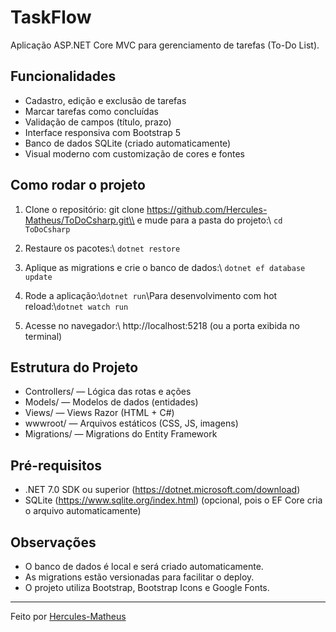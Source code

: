 # TaskFlow

Aplicação ASP.NET Core MVC para gerenciamento de tarefas (To-Do List).

## Funcionalidades

- Cadastro, edição e exclusão de tarefas
- Marcar tarefas como concluídas
- Validação de campos (título, prazo)
- Interface responsiva com Bootstrap 5
- Banco de dados SQLite (criado automaticamente)
- Visual moderno com customização de cores e fontes

## Como rodar o projeto

1. Clone o repositório:
   git clone https://github.com/Hercules-Matheus/ToDoCsharp.git\\
   e mude para a pasta do projeto:\\
   `cd ToDoCsharp`

2. Restaure os pacotes:\\
   `dotnet restore`

3. Aplique as migrations e crie o banco de dados:\\
   `dotnet ef database update`

4. Rode a aplicação:\\`dotnet run`\\Para desenvolvimento com hot reload:\\`dotnet watch run`

5. Acesse no navegador:\\
   http://localhost:5218
   (ou a porta exibida no terminal)

## Estrutura do Projeto

- Controllers/ — Lógica das rotas e ações
- Models/ — Modelos de dados (entidades)
- Views/ — Views Razor (HTML + C#)
- wwwroot/ — Arquivos estáticos (CSS, JS, imagens)
- Migrations/ — Migrations do Entity Framework

## Pré-requisitos

- .NET 7.0 SDK ou superior (https://dotnet.microsoft.com/download)
- SQLite (https://www.sqlite.org/index.html) (opcional, pois o EF Core cria o arquivo automaticamente)

## Observações

- O banco de dados é local e será criado automaticamente.
- As migrations estão versionadas para facilitar o deploy.
- O projeto utiliza Bootstrap, Bootstrap Icons e Google Fonts.

---

Feito por [Hercules-Matheus](https://github.com/Hercules-Matheus)
